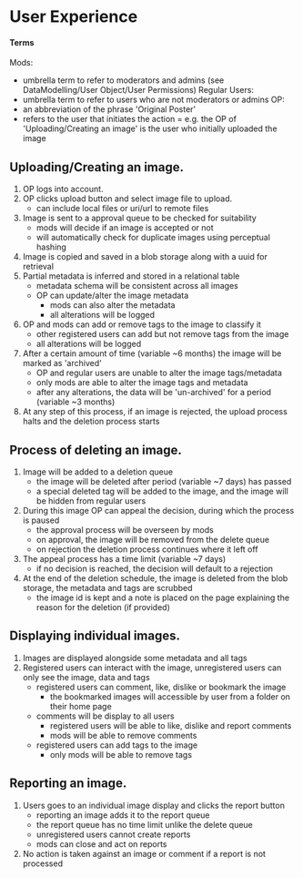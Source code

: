 # User Experience

#### Terms
Mods:
 - umbrella term to refer to moderators and admins (see DataModelling/User Object/User Permissions)
Regular Users:
 - umbrella term to refer to users who are not moderators or admins
OP:
 - an abbreviation of the phrase 'Original Poster'
 - refers to the user that initiates the action
    = e.g. the OP of 'Uploading/Creating an image' is the user who initially uploaded the image


## Uploading/Creating an image.

1. OP logs into account.
2. OP clicks upload button and select image file to upload.
    - can include local files or uri/url to remote files
3. Image is sent to a approval queue to be checked for suitability
    - mods will decide if an image is accepted or not
    - will automatically check for duplicate images using perceptual hashing
4. Image is copied and saved in a blob storage along with a uuid for retrieval
5. Partial metadata is inferred and stored in a relational table
    - metadata schema will be consistent across all images
    - OP can update/alter the image metadata
        - mods can also alter the metadata
        - all alterations will be logged
6. OP and mods can add or remove tags to the image to classify it
    - other registered users can add but not remove tags from the image
    - all alterations will be logged
7. After a certain amount of time (variable ~6 months) the image will be marked as 'archived'
    - OP and regular users are unable to alter the image tags/metadata 
    - only mods are able to alter the image tags and metadata
    - after any alterations, the data will be 'un-archived' for a period (variable ~3 months)
8. At any step of this process, if an image is rejected, the upload process halts and the deletion process starts

## Process of deleting an image.

1. Image will be added to a deletion queue
    - the image will be deleted after period (variable ~7 days) has passed
    - a special deleted tag will be added to the image, and the image will be hidden from regular users
2. During this image OP can appeal the decision, during which the process is paused
    - the approval process will be overseen by mods
    - on approval, the image will be removed from the delete queue
    - on rejection the deletion process continues where it left off
3. The appeal process has a time limit (variable ~7 days)
    - if no decision is reached, the decision will default to a rejection
4. At the end of the deletion schedule, the image is deleted from the blob storage, the metadata and tags are scrubbed
    - the image id is kept and a note is placed on the page explaining the reason for the deletion (if provided)

## Displaying individual images.

1. Images are displayed alongside some metadata and all tags
2. Registered users can interact with the image, unregistered users can only see the image, data and tags
    - registered users can comment, like, dislike or bookmark the image
        - the bookmarked images will accessible by user from a folder on their home page
    - comments will be display to all users
        - registered users will be able to like, dislike and report comments
        - mods will be able to remove comments
    - registered users can add tags to the image
        - only mods will be able to remove tags

## Reporting an image.

1. Users goes to an individual image display and clicks the report button
    - reporting an image adds it to the report queue
    - the report queue has no time limit unlike the delete queue
    - unregistered users cannot create reports
    - mods can close and act on reports
2. No action is taken against an image or comment if a report is not processed